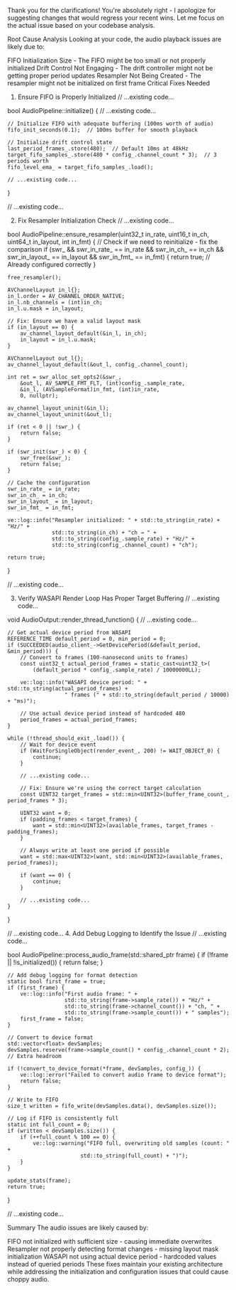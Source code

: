 Thank you for the clarifications! You're absolutely right - I apologize for suggesting changes that would regress your recent wins. Let me focus on the actual issue based on your codebase analysis.

Root Cause Analysis
Looking at your code, the audio playback issues are likely due to:

FIFO Initialization Size - The FIFO might be too small or not properly initialized
Drift Control Not Engaging - The drift controller might not be getting proper period updates
Resampler Not Being Created - The resampler might not be initialized on first frame
Critical Fixes Needed
1. Ensure FIFO is Properly Initialized
// ...existing code...

bool AudioPipeline::initialize() {
    // ...existing code...
    
    // Initialize FIFO with adequate buffering (100ms worth of audio)
    fifo_init_seconds(0.1);  // 100ms buffer for smooth playback
    
    // Initialize drift control state
    last_period_frames_.store(480);  // Default 10ms at 48kHz
    target_fifo_samples_.store(480 * config_.channel_count * 3);  // 3 periods worth
    fifo_level_ema_ = target_fifo_samples_.load();
    
    // ...existing code...
}

// ...existing code...

2. Fix Resampler Initialization Check
// ...existing code...

bool AudioPipeline::ensure_resampler(uint32_t in_rate, uint16_t in_ch, uint64_t in_layout, int in_fmt) {
    // Check if we need to reinitialize - fix the comparison
    if (swr_ && 
        swr_in_rate_ == in_rate && 
        swr_in_ch_ == in_ch && 
        swr_in_layout_ == in_layout && 
        swr_in_fmt_ == in_fmt) {
        return true;  // Already configured correctly
    }
    
    free_resampler();
    
    AVChannelLayout in_l{};
    in_l.order = AV_CHANNEL_ORDER_NATIVE;
    in_l.nb_channels = (int)in_ch;
    in_l.u.mask = in_layout;
    
    // Fix: Ensure we have a valid layout mask
    if (in_layout == 0) {
        av_channel_layout_default(&in_l, in_ch);
        in_layout = in_l.u.mask;
    }
    
    AVChannelLayout out_l{};
    av_channel_layout_default(&out_l, config_.channel_count);
    
    int ret = swr_alloc_set_opts2(&swr_,
        &out_l, AV_SAMPLE_FMT_FLT, (int)config_.sample_rate,
        &in_l, (AVSampleFormat)in_fmt, (int)in_rate,
        0, nullptr);
    
    av_channel_layout_uninit(&in_l);
    av_channel_layout_uninit(&out_l);
    
    if (ret < 0 || !swr_) {
        return false;
    }
    
    if (swr_init(swr_) < 0) {
        swr_free(&swr_);
        return false;
    }
    
    // Cache the configuration
    swr_in_rate_ = in_rate;
    swr_in_ch_ = in_ch;
    swr_in_layout_ = in_layout;
    swr_in_fmt_ = in_fmt;
    
    ve::log::info("Resampler initialized: " + std::to_string(in_rate) + "Hz/" + 
                  std::to_string(in_ch) + "ch → " + 
                  std::to_string(config_.sample_rate) + "Hz/" + 
                  std::to_string(config_.channel_count) + "ch");
    
    return true;
}

// ...existing code...

3. Verify WASAPI Render Loop Has Proper Target Buffering
// ...existing code...

void AudioOutput::render_thread_function() {
    // ...existing code...
    
    // Get actual device period from WASAPI
    REFERENCE_TIME default_period = 0, min_period = 0;
    if (SUCCEEDED(audio_client_->GetDevicePeriod(&default_period, &min_period))) {
        // Convert to frames (100-nanosecond units to frames)
        const uint32_t actual_period_frames = static_cast<uint32_t>(
            (default_period * config_.sample_rate) / 10000000LL);
        
        ve::log::info("WASAPI device period: " + std::to_string(actual_period_frames) + 
                      " frames (" + std::to_string(default_period / 10000) + "ms)");
        
        // Use actual device period instead of hardcoded 480
        period_frames = actual_period_frames;
    }
    
    while (!thread_should_exit_.load()) {
        // Wait for device event
        if (WaitForSingleObject(render_event_, 200) != WAIT_OBJECT_0) {
            continue;
        }
        
        // ...existing code...
        
        // Fix: Ensure we're using the correct target calculation
        const UINT32 target_frames = std::min<UINT32>(buffer_frame_count_, period_frames * 3);
        
        UINT32 want = 0;
        if (padding_frames < target_frames) {
            want = std::min<UINT32>(available_frames, target_frames - padding_frames);
        }
        
        // Always write at least one period if possible
        want = std::max<UINT32>(want, std::min<UINT32>(available_frames, period_frames));
        
        if (want == 0) {
            continue;
        }
        
        // ...existing code...
    }
}

// ...existing code...
4. Add Debug Logging to Identify the Issue
// ...existing code...

bool AudioPipeline::process_audio_frame(std::shared_ptr<AudioFrame> frame) {
    if (!frame || !is_initialized()) {
        return false;
    }
    
    // Add debug logging for format detection
    static bool first_frame = true;
    if (first_frame) {
        ve::log::info("First audio frame: " + 
                      std::to_string(frame->sample_rate()) + "Hz/" +
                      std::to_string(frame->channel_count()) + "ch, " +
                      std::to_string(frame->sample_count()) + " samples");
        first_frame = false;
    }
    
    // Convert to device format
    std::vector<float> devSamples;
    devSamples.reserve(frame->sample_count() * config_.channel_count * 2);  // Extra headroom
    
    if (!convert_to_device_format(*frame, devSamples, config_)) {
        ve::log::error("Failed to convert audio frame to device format");
        return false;
    }
    
    // Write to FIFO
    size_t written = fifo_write(devSamples.data(), devSamples.size());
    
    // Log if FIFO is consistently full
    static int full_count = 0;
    if (written < devSamples.size()) {
        if (++full_count % 100 == 0) {
            ve::log::warning("FIFO full, overwriting old samples (count: " + 
                           std::to_string(full_count) + ")");
        }
    }
    
    update_stats(frame);
    return true;
}

// ...existing code...

Summary
The audio issues are likely caused by:

FIFO not initialized with sufficient size - causing immediate overwrites
Resampler not properly detecting format changes - missing layout mask initialization
WASAPI not using actual device period - hardcoded values instead of queried periods
These fixes maintain your existing architecture while addressing the initialization and configuration issues that could cause choppy audio.